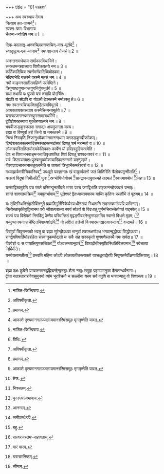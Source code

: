 +++
title = "01 परब्रह्म"

+++
अथ स्वस्थाय देवाय  
नित्याय हत-पाप्मने[^1]।  
त्यक्त-क्रम-विभागाय  
चैतन्य-ज्योतिषे नमः॥ 1 ॥  

[^1]: नाशित-किल्बिषाय.
[^2]: विधिः.
 
दिक्-कालाद्य्-अनवच्छिन्नानन्तचिन्-मात्र-मूर्तये[^3]।  
स्वानुभूत्य्-एक-मानाय[^4] नमः शान्ताय तेजसे॥ 2 ॥  

[^3]: अविषयीकृता.
[^4]: प्रमाणम्.
 
अनन्तनामधेयाय सर्वाकारविधायिने।  
समस्तमन्त्रवाच्याय विश्वैकपतये नमः॥ 3 ॥  
कर्णिकादिष्विव स्वर्णमर्णवादिष्विवोदकम्।  
भेदिष्वभेदि यत्तस्मै परस्मै महसे नमः॥ 4 ॥  
नमो वाङ्मनसातीतमहिम्ने परमेष्ठिने।  
त्रिगुणाष्टगुणानन्तगुणनिर्गुणमूर्तये॥ 5 ॥  
यथा तथापि यः पूज्यो यत्र तत्रापि योऽर्चितः।  
योऽपि वा सोऽपि वा योऽसौ देवस्तस्मै नमोऽस्तु ते॥ 6 ॥  
नमः स्वतन्त्रचिच्छक्तिमुद्रितस्वविभूतये।  
अव्यक्तव्यक्तरूपाय कस्मैचिन्मन्त्रमूर्तये॥ 7 ॥  
चराचरजगत्स्फारस्फुरत्तामात्रधर्मिणे।  
दुर्विज्ञेयरहस्याय युक्तैरप्यात्मने नमः॥ 8 ॥  
भवबीजाङ्कुरजलदा रागाद्याः क्षयमुपागता यस्य।  
ब्रह्मा वा विष्णुर्वा हरो जिनो वा नमस्तस्मै॥ 9 ॥  
नित्यं निरावृति निजानुभवैकमानमानन्दधाम जगदङ्कुरबीजमेकम्।  
दिग्देशकालकलनादिसमस्तहस्तमर्दासहं दिशतु शर्म महन्महो वः॥ 10 ॥  
लोकत्रयस्तितिलयोदयकेलिकारः कार्येण यो हरिहरद्रुहिणत्वमेति।  
देवः स विश्वजनवाङ्मनसातिवृत्तशक्तिः शिवं दिशतु शश्वदनश्वरं वः॥ 11 ॥  
सर्वः किलायमवशः पुरुषाणुकर्मकायादिकारणगणो यदनुग्रहणे।  
विश्वप्रपञ्चारचनाचतुरत्वमेति स त्रायतां त्रिभुवनैकमहेश्वरो वः॥ 12 ॥  
मध्याह्नार्कमरीचिकास्विव[^5] पयःपूरो यदज्ञानतः खं वायुर्ज्वलनो जलं क्षितिरिति त्रैलोक्यमुन्मीलति[^1]।  
यत्तत्त्वं विदुषां निमीलति[^2] पुनः [^3]स्रग्भोगिभोगोपमं [^4]सान्द्रानन्दमुपास्महे तदमलं [^5]स्वात्मावबोधं [^6]महः॥ 13 ॥  


[^5]: आकाशे दृश्यमानगलज्जलायमानरश्मिसमूहः मृगतृष्णेति यावत्.


[^1]: ब्रह्मभिन्नतया तत्त्वेन भ्रमविषयीभवति.


[^2]: खवाय्वादिरूपतद्भिन्नत्वेन भ्रमाविषयीभवति.


[^3]: भ्रमेण गृहीतो मालायां सर्पकाय इव.


[^4]: निबिडानन्दस्वरूपम्.


[^5]: ब्रह्मात्मकज्ञानस्वरूपम्.


[^6]: तेजः.
 
यस्माद्विश्वमुदेति यत्र रमते यस्मिन्पुनर्लीयते भासा यस्य जगद्विभाति सहजानन्दोज्ज्वलं यन्महः।  
शान्तं शाश्वतमक्रियं[^7] यमपुनर्भावाय[^8] भूतेश्वरं द्वैतध्वान्तमपास्य यान्ति कृतिनः प्रस्तौमि तं पूरुषम्॥ 14 ॥  


[^7]: निश्चलम्.


[^8]: पुनरुत्पत्त्यभावाय.
 
यः सृष्टिस्थितिसंहृतीर्वितनुते ब्रह्मादिमूर्तित्रिकैर्यस्याधीनतया स्थितानि सदसत्कर्माण्यपि प्राणिनाम्।  
नित्येच्छाकृतिबुद्धिमानथ परो जीवात्परात्मा स्वयं सोऽयं वो विदधातु पूर्णमचिराच्चेतोगतं यद्भवेत्॥ 15 ॥  
शक्यं यन्न विशेषतो निगदितुं प्रेम्णैव यच्चिन्तितं मृद्वङ्गीवदनेन्दुमण्डलमिव स्वान्ते विधत्ते मुदम्।[^9] यन्मुग्धानयनान्तचेष्टितमिवाध्यक्षेऽपि[^10] नो लक्षितं तत्तेजो विनयादमन्दहृदयानन्दाय[^11] वन्दामहे॥ 16 ॥  


[^9]: आनन्दम्.


[^10]: समीपस्थेऽपि.


[^11]: बहु.
 
विष्णुर्वा त्रिपुरान्तको भवतु वा ब्रह्मा सुरेन्द्रोऽथवा भानुर्वा शशलक्षणोऽथ भगवान्बुद्धोऽथ सिद्धोऽथवा।  
रागद्वेषविषार्तिमोहरहितः सत्त्वानुकम्पोद्यतो यः सर्वैः सह सस्स्कृतो गुणगणैस्तस्मै नमः सर्वदा॥ 17 ॥  
विश्वेशो वः स पायात्त्रिगुणसचिवतां[^12] योऽवलम्ब्यानुवारं[^13] विश्वद्रीचीनसृष्टिस्थितिविलयमजः[^14] स्वेच्छया निर्मिमीते।  
यस्येयत्तामतीत्य[^15] प्रभवति महिमा कोऽपि लोकव्यतीतस्त्यक्तो यश्चक्षुराद्यैरपि निपुणतमैर्वीक्षणादिक्रियासु॥ 18 ॥  


[^12]: सत्त्वरजस्तमः-सहावताम्,


[^13]: वारं वारम्.


[^14]: चराचरनिष्ठम्.


[^15]: सीमाम्.
 
ब्रह्मा दक्षः कुबेरो यमवरुणमरुद्वह्निचन्द्रेन्द्ररुद्राः शैला नद्यः समुद्रा ग्रहगणमनुजा दैत्यगन्धर्वनागाः।  
द्वीपा नक्षत्रतारारविवसुमुनयो व्योम भूरश्चिनौ च सल्लीना यस्य सर्वे वपुषि स भगवान्पातु वो विश्वरूपः॥ 19 ॥  
  